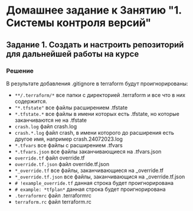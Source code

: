 #  Домашнее задание к Занятию "1. Системы контроля версий"
## Задание 1. Создать и настроить репозиторий для дальнейшей работы на курсе
### Решение

В результате добавления .gitignore в terraform будут проигнорированы:
- `**/.terraform/*` все папки с директорией .terraform и все что в них содержится.
- `"*.tfstate"` все файлы расширением .tfstate
- `*.tfstate.*` все файлы в имени которых есть .tfstate, но которые заканчиваются не на .tfstate
- `crash.log` файл crash.log 
- `crash.*.log` файл crash, в имени которого до расширения есть другое имя, например crash.24072023.log
- `*.tfvars` все файлы с расширением .tfvars
- `*.tfvars.json` все  файлы заканчивающиеся на .tfvars.json
- `override.tf` файл override.tf
- `override.tf.json` файл override.tf.json
- `*_override.tf` все файлы, заканчивающиеся на _override.tf
- `*_override.tf.json` все файлы, заканчивающися на _override.tf.json
- `# !example_override.tf` данная строка будет проигнорирована
- `# example: *tfplan*` данная строка будет проигнорирована
- `.terraformrc` файл .terraformrc
- `terraform.rc` файл terraform.rc